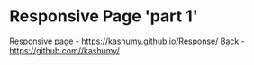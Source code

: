 # Responsive Page 'part 1'
Responsive page - 
https://kashumy.github.io/Response/ 
Back - 
https://github.com//kashumy/
